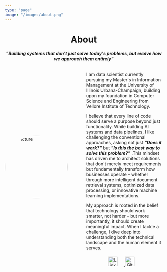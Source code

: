 ```yaml
---
type: "page"
image: "/images/about.png"
---
```


<!--more-->
<h1 align="center">About</h1>
<h4 align="center"><em>"Building systems that don't just solve today's problems, but evolve how we approach them entirely"</em></h4>
<div style="display: flex; align-items: center;">
  <img src="/images/headshot.png" alt="My Picture" class="custom-image" style="width: 200px; height: 200px; border-radius: 50%; margin-right: 60px;">
  <div>
    <p>I am data scientist currently pursuing my Master's in Information Management at the University of Illinois Urbana-Champaign, building upon my foundation in Computer Science and Engineering from Vellore Institute of Technology. 
    </p>
    <p>
    I believe that every line of code should serve a purpose beyond just functionality. While building AI systems and data pipelines, I like challenging the conventional approaches, asking not just <em><b>"Does it work?"</b></em> but <em><b>"Is this the best way to solve this problem?"</b></em> .This mindset has driven me to architect solutions that don't merely meet requirements but fundamentally transform how businesses operate – whether through more intelligent document retrieval systems, optimized data processing, or innovative machine learning implementations.</p>
    <p>My approach is rooted in the belief that technology should work smarter, not harder – but more importantly, it should create meaningful impact. When I tackle a challenge, I dive deep into understanding both the technical landscape and the human element it serves.  </p>
    <div style="text-align: center; margin-top: 20px;">
  <a href="https://www.linkedin.com/in/anusha-verma-chandraju/" target="_blank">
    <img src="/social/linkedin.png" alt="LinkedIn" style="width: 30px; height: 30px; margin-right: 20px;">
  </a>
  <a href="https://github.com/canushavc" target="_blank">
    <img src="/social/github.svg" alt="GitHub" style="width: 30px; height: 30px; margin-right: 20px;">
  </a>
</div>
  </div>
</div>




